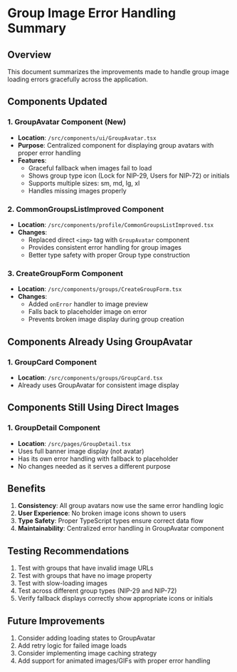 # Group Image Error Handling Summary

## Overview
This document summarizes the improvements made to handle group image loading errors gracefully across the application.

## Components Updated

### 1. **GroupAvatar Component** (New)
- **Location**: `/src/components/ui/GroupAvatar.tsx`
- **Purpose**: Centralized component for displaying group avatars with proper error handling
- **Features**:
  - Graceful fallback when images fail to load
  - Shows group type icon (Lock for NIP-29, Users for NIP-72) or initials
  - Supports multiple sizes: sm, md, lg, xl
  - Handles missing images properly

### 2. **CommonGroupsListImproved Component**
- **Location**: `/src/components/profile/CommonGroupsListImproved.tsx`
- **Changes**: 
  - Replaced direct `<img>` tag with `GroupAvatar` component
  - Provides consistent error handling for group images
  - Better type safety with proper Group type construction

### 3. **CreateGroupForm Component**
- **Location**: `/src/components/groups/CreateGroupForm.tsx`
- **Changes**:
  - Added `onError` handler to image preview
  - Falls back to placeholder image on error
  - Prevents broken image display during group creation

## Components Already Using GroupAvatar

### 1. **GroupCard Component**
- **Location**: `/src/components/groups/GroupCard.tsx`
- Already uses GroupAvatar for consistent image display

## Components Still Using Direct Images

### 1. **GroupDetail Component**
- **Location**: `/src/pages/GroupDetail.tsx`
- Uses full banner image display (not avatar)
- Has its own error handling with fallback to placeholder
- No changes needed as it serves a different purpose

## Benefits

1. **Consistency**: All group avatars now use the same error handling logic
2. **User Experience**: No broken image icons shown to users
3. **Type Safety**: Proper TypeScript types ensure correct data flow
4. **Maintainability**: Centralized error handling in GroupAvatar component

## Testing Recommendations

1. Test with groups that have invalid image URLs
2. Test with groups that have no image property
3. Test with slow-loading images
4. Test across different group types (NIP-29 and NIP-72)
5. Verify fallback displays correctly show appropriate icons or initials

## Future Improvements

1. Consider adding loading states to GroupAvatar
2. Add retry logic for failed image loads
3. Consider implementing image caching strategy
4. Add support for animated images/GIFs with proper error handling